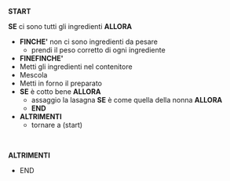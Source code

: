 **START**
<br>

**SE** ci sono tutti gli ingredienti **ALLORA**
- **FINCHE'** non ci sono ingredienti da pesare
    - prendi il peso corretto di ogni ingrediente
- **FINEFINCHE'**
- Metti gli ingredienti nel contenitore
- Mescola
- Metti in forno il preparato
- **SE** è cotto bene **ALLORA**
    - assaggio la lasagna
    **SE** è come quella della nonna **ALLORA**
    - **END**
- **ALTRIMENTI**
    - tornare a (start)
<br>

**ALTRIMENTI**

- END